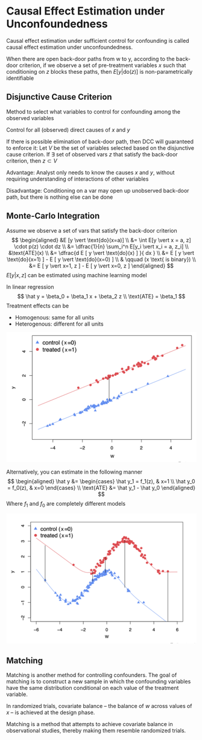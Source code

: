 # Causal Effect Estimation under Unconfoundedness

Causal effect estimation under sufficient control for confounding is called causal effect estimation under unconfoundedness.

When there are open back-door paths from w to y, according to the back-door criterion, if we observe a set of pre-treatment variables $x$ such that conditioning on $z$ blocks these paths, then $E[y| \text{do}(z)]$ is non-parametrically identifiable

## Disjunctive Cause Criterion

Method to select what variables to control for confounding among the observed variables

Control for all (observed) direct causes of $x$ and $y$

If there is possible elimination of back-door path, then DCC will guaranteed to enforce it: Let $V$ be the set of variables selected based on the disjunctive cause criterion. If $\exists$ set of observed vars $z$ that satisfy the back-door criterion, then $z \subset V$

Advantage: Analyst only needs to know the causes $x$ and $y$, without requiring understanding of interactions of other variables

Disadvantage: Conditioning on a var may open up unobserved back-door path, but there is nothing else can be done

## Monte-Carlo Integration

Assume we observe a set of vars that satisfy the back-door criterion
$$
\begin{aligned}
&E [y \vert \text{do}(x=a)] \\
&= \int E[y \vert x = a, z] \cdot p(z) \cdot dz \\
&= \dfrac{1}{n} \sum_i^n E[y_i \vert x_i = a, z_i] \\
&\text{ATE}(x) \\
&= \dfrac{d E [ y \vert \text{do}(x) ] }{ dx } \\
&= E [ y \vert \text{do}(x=1) ] - E [ y \vert \text{do}(x=0) ] \\
& \qquad (x \text{ is binary}) \\
&= E [ y \vert x=1, z ] - E [ y \vert x=0, z ]
\end{aligned}
$$
$E[ y \vert x, z]$ can be estimated using machine learning model

In linear regression
$$
\hat y = \beta_0 + \beta_1 x + \beta_2 z \\
\text{ATE} = \beta_1
$$
Treatment effects can be

- Homogenous: same for all units
- Heterogenous: different for all units

![image-20240422202727283](assets/image-20240422202727283.png)

Alternatively, you can estimate in the following manner
$$
\begin{aligned}
\hat y
&= \begin{cases}
\hat y_1 = f_1(z), & x=1 \\
\hat y_0 = f_0(z), & x=0
\end{cases} \\
\text{ATE} &= \hat y_1 - \hat y_0
\end{aligned}
$$
Where $f_1$ and $f_0$ are completely different models

![image-20240422205546258](assets/image-20240422205546258.png)

## Matching

Matching is another method for controlling confounders. The goal of matching is to construct a new sample in which the confounding variables have the same distribution conditional on each value of the treatment variable.

In randomized trials, covariate balance – the balance of $w$ across values of $x$ – is achieved at the design phase.

Matching is a method that attempts to achieve covariate balance in observational studies, thereby making them resemble randomized trials.